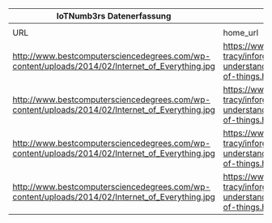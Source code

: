 |IoTNumb3rs Datenerfassung|||||||||||
| ---- | ---- | ---- | ---- | ---- | ---- | ---- | ---- | ---- | ---- | ---- |
||||||||||||
|URL|home_url|filename|device_class|device_count|market_class|market_volume|prognosis_year|publication_year|authorship_class|Dropbox folder|
|http://www.bestcomputersciencedegrees.com/wp-content/uploads/2014/02/Internet_of_Everything.jpg|https://www.inc.com/abigail-tracy/inforgraphic-understand-the-internet-of-things.html|file3_Internet_of_Everything.jpg|||global market|4.8E+12|2012|2014|journalist|Pattoho/20181214-1800|
|http://www.bestcomputersciencedegrees.com/wp-content/uploads/2014/02/Internet_of_Everything.jpg|https://www.inc.com/abigail-tracy/inforgraphic-understand-the-internet-of-things.html|file3_Internet_of_Everything.jpg|||global market|8.9E+12|2020|||Pattoho/20181214-1800|
|http://www.bestcomputersciencedegrees.com/wp-content/uploads/2014/02/Internet_of_Everything.jpg|https://www.inc.com/abigail-tracy/inforgraphic-understand-the-internet-of-things.html|file3_Internet_of_Everything.jpg|device|2E+11|||2020|||Pattoho/20181214-1800|
|http://www.bestcomputersciencedegrees.com/wp-content/uploads/2014/02/Internet_of_Everything.jpg|https://www.inc.com/abigail-tracy/inforgraphic-understand-the-internet-of-things.html|file3_Internet_of_Everything.jpg|cars|1500000000|||2020|||Pattoho/20181214-1800|
